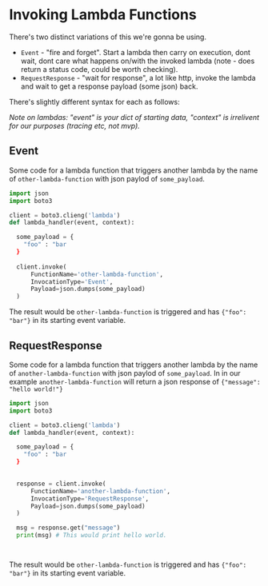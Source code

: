 # Invoking Lambda Functions

There's two distinct variations of this we're gonna be using.

* `Event` - "fire and forget". Start a lambda then carry on execution, dont wait, dont care what happens on/with the invoked lambda (note - does return a status code, could be worth checking).
* `RequestResponse` - "wait for response", a lot like http, invoke the lambda and wait to get a response payload (some json) back.

There's slightly different syntax for each as follows:

_Note on lambdas: "event" is your dict of starting data, "context" is irrelivent for our purposes (tracing etc, not mvp)._ 

## Event

Some code for a lambda function that triggers another lambda by the name of `other-lambda-function` with json paylod of `some_payload`.

```python
import json
import boto3

client = boto3.clieng('lambda')
def lambda_handler(event, context):

  some_payload = {
    "foo" : "bar
  }
    
  client.invoke(
      FunctionName='other-lambda-function',
      InvocationType='Event',
      Payload=json.dumps(some_payload)
  )
```

The result would be `other-lambda-function` is triggered and has `{"foo": "bar"}` in its starting event variable.

## RequestResponse

Some code for a lambda function that triggers another lambda by the name of `another-lambda-function` with json paylod of `some_payload`. In in our example `another-lambda-function` will return a json response of `{"message": "hello world!"}`

```python
import json
import boto3

client = boto3.clieng('lambda')
def lambda_handler(event, context):

  some_payload = {
    "foo" : "bar
  }
    

  response = client.invoke(
      FunctionName='another-lambda-function',
      InvocationType='RequestResponse',
      Payload=json.dumps(some_payload)
  )

  msg = response.get("message")
  print(msg) # This would print hello world.




```

The result would be `other-lambda-function` is triggered and has `{"foo": "bar"}` in its starting event variable.


